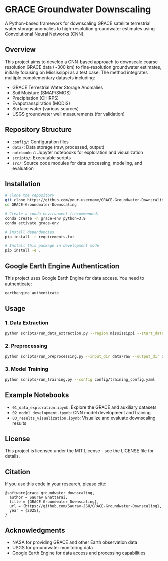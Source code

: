 # GRACE Groundwater Downscaling

A Python-based framework for downscaling GRACE satellite terrestrial water storage anomalies to high-resolution groundwater estimates using Convolutional Neural Networks (CNN).

## Overview

This project aims to develop a CNN-based approach to downscale coarse resolution GRACE data (~300 km) to fine-resolution groundwater estimates, initially focusing on Mississippi as a test case. The method integrates multiple complementary datasets including:

- GRACE Terrestrial Water Storage Anomalies
- Soil Moisture (SMAP/SMOS)
- Precipitation (CHIRPS)
- Evapotranspiration (MODIS)
- Surface water (various sources)
- USGS groundwater well measurements (for validation)

## Repository Structure

- `config/`: Configuration files
- `data/`: Data storage (raw, processed, output)
- `notebooks/`: Jupyter notebooks for exploration and visualization
- `scripts/`: Executable scripts
- `src/`: Source code modules for data processing, modeling, and evaluation

## Installation

```bash
# Clone the repository
git clone https://github.com/your-username/GRACE-Groundwater-Downscaling.git
cd GRACE-Groundwater-Downscaling

# Create a conda environment (recommended)
conda create -n grace-env python=3.9
conda activate grace-env

# Install dependencies
pip install -r requirements.txt

# Install this package in development mode
pip install -e .
```

## Google Earth Engine Authentication

This project uses Google Earth Engine for data access. You need to authenticate:

```bash
earthengine authenticate
```

## Usage

### 1. Data Extraction

```bash
python scripts/run_data_extraction.py --region mississippi --start_date 2002-04-01 --end_date 2023-01-01
```

### 2. Preprocessing

```bash
python scripts/run_preprocessing.py --input_dir data/raw --output_dir data/processed
```

### 3. Model Training

```bash
python scripts/run_training.py --config config/training_config.yaml
```

## Example Notebooks

- `01_data_exploration.ipynb`: Explore the GRACE and auxiliary datasets
- `02_model_development.ipynb`: CNN model development and training
- `03_results_visualization.ipynb`: Visualize and evaluate downscaling results

## License

This project is licensed under the MIT License - see the LICENSE file for details.

## Citation

If you use this code in your research, please cite:

```
@software{grace_groundwater_downscaling,
  author = Saurav Bhattarai,
  title = {GRACE Groundwater Downscaling},
  url = {https://github.com/Saurav-JSU/GRACE-Groundwater-Downscaling},
  year = {2025},
}
```

## Acknowledgments

- NASA for providing GRACE and other Earth observation data
- USGS for groundwater monitoring data
- Google Earth Engine for data access and processing capabilities